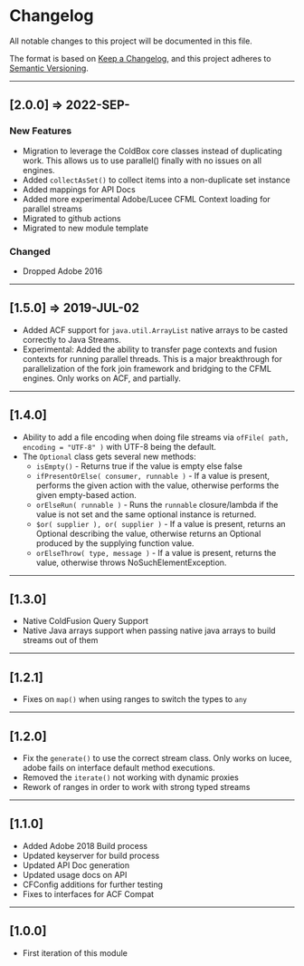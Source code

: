 # Changelog

All notable changes to this project will be documented in this file.

The format is based on [Keep a Changelog](https://keepachangelog.com/en/1.0.0/),
and this project adheres to [Semantic Versioning](https://semver.org/spec/v2.0.0.html).

----

## [2.0.0] => 2022-SEP-

### New Features

* Migration to leverage the ColdBox core classes instead of duplicating work. This allows us to use parallel() finally with no issues on all engines.
* Added `collectAsSet()` to collect items into a non-duplicate set instance
* Added mappings for API Docs
* Added more experimental Adobe/Lucee CFML Context loading for parallel streams
* Migrated to github actions
* Migrated to new module template

### Changed

* Dropped Adobe 2016

----

## [1.5.0] => 2019-JUL-02

* Added ACF support for `java.util.ArrayList` native arrays to be casted correctly to Java Streams.
* Experimental: Added the ability to transfer page contexts and fusion contexts for running parallel threads. This is a major breakthrough for parallelization of the fork join framework and bridging to the CFML engines. Only works on ACF, and partially.

----

## [1.4.0]

* Ability to add a file encoding when doing file streams via `ofFile( path, encoding = "UTF-8" )` with UTF-8 being the default.
* The `Optional` class gets several new methods:
  * `isEmpty()` - Returns true if the value is empty else false
  * `ifPresentOrElse( consumer, runnable )` - If a value is present, performs the given action with the value, otherwise performs the given empty-based action.
  * `orElseRun( runnable )` - Runs the `runnable` closure/lambda if the value is not set and the same optional instance is returned.
  * `$or( supplier ), or( supplier )` - If a value is present, returns an Optional describing the value, otherwise returns an Optional produced by the supplying function value.
  * `orElseThrow( type, message )` - If a value is present, returns the value, otherwise throws NoSuchElementException.

----

## [1.3.0]

* Native ColdFusion Query Support
* Native Java arrays support when passing native java arrays to build streams out of them

----

## [1.2.1]

* Fixes on `map()` when using ranges to switch the types to `any`

----

## [1.2.0]

* Fix the `generate()` to use the correct stream class. Only works on lucee, adobe fails on interface default method executions.
* Removed the `iterate()` not working with dynamic proxies
* Rework of ranges in order to work with strong typed streams

----

## [1.1.0]

* Added Adobe 2018 Build process
* Updated keyserver for build process
* Updated API Doc generation
* Updated usage docs on API
* CFConfig additions for further testing
* Fixes to interfaces for ACF Compat

----

## [1.0.0]

* First iteration of this module
